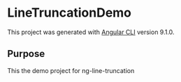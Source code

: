 # LineTruncationDemo

This project was generated with [Angular CLI](https://github.com/angular/angular-cli) version 9.1.0.

## Purpose

This the demo project for ng-line-truncation
